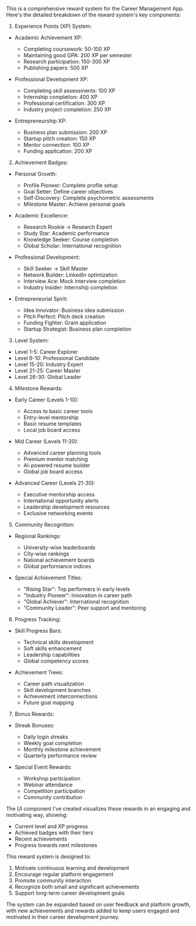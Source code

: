 This is a comprehensive reward system for the Career Management App. Here's the detailed breakdown of the reward system's key components:

1. Experience Points (XP) System:
- Academic Achievement XP:
  * Completing coursework: 50-100 XP
  * Maintaining good GPA: 200 XP per semester
  * Research participation: 150-300 XP
  * Publishing papers: 500 XP

- Professional Development XP:
  * Completing skill assessments: 100 XP
  * Internship completion: 400 XP
  * Professional certification: 300 XP
  * Industry project completion: 250 XP

- Entrepreneurship XP:
  * Business plan submission: 200 XP
  * Startup pitch creation: 150 XP
  * Mentor connection: 100 XP
  * Funding application: 200 XP

2. Achievement Badges:
- Personal Growth:
  * Profile Pioneer: Complete profile setup
  * Goal Setter: Define career objectives
  * Self-Discovery: Complete psychometric assessments
  * Milestone Master: Achieve personal goals

- Academic Excellence:
  * Research Rookie → Research Expert
  * Study Star: Academic performance
  * Knowledge Seeker: Course completion
  * Global Scholar: International recognition

- Professional Development:
  * Skill Seeker → Skill Master
  * Network Builder: LinkedIn optimization
  * Interview Ace: Mock interview completion
  * Industry Insider: Internship completion

- Entrepreneurial Spirit:
  * Idea Innovator: Business idea submission
  * Pitch Perfect: Pitch deck creation
  * Funding Fighter: Grant application
  * Startup Strategist: Business plan completion

3. Level System:
- Level 1-5: Career Explorer
- Level 6-10: Professional Candidate
- Level 15-20: Industry Expert
- Level 21-25: Career Master
- Level 26-30: Global Leader

4. Milestone Rewards:
- Early Career (Levels 1-10):
  * Access to basic career tools
  * Entry-level mentorship
  * Basic resume templates
  * Local job board access

- Mid Career (Levels 11-20):
  * Advanced career planning tools
  * Premium mentor matching
  * AI-powered resume builder
  * Global job board access

- Advanced Career (Levels 21-30):
  * Executive mentorship access
  * International opportunity alerts
  * Leadership development resources
  * Exclusive networking events

5. Community Recognition:
- Regional Rankings:
  * University-wise leaderboards
  * City-wise rankings
  * National achievement boards
  * Global performance indices

- Special Achievement Titles:
  * "Rising Star": Top performers in early levels
  * "Industry Pioneer": Innovation in career path
  * "Global Achiever": International recognition
  * "Community Leader": Peer support and mentoring

6. Progress Tracking:
- Skill Progress Bars:
  * Technical skills development
  * Soft skills enhancement
  * Leadership capabilities
  * Global competency scores

- Achievement Trees:
  * Career path visualization
  * Skill development branches
  * Achievement interconnections
  * Future goal mapping

7. Bonus Rewards:
- Streak Bonuses:
  * Daily login streaks
  * Weekly goal completion
  * Monthly milestone achievement
  * Quarterly performance review

- Special Event Rewards:
  * Workshop participation
  * Webinar attendance
  * Competition participation
  * Community contribution

The UI component I've created visualizes these rewards in an engaging and motivating way, showing:
- Current level and XP progress
- Achieved badges with their tiers
- Recent achievements
- Progress towards next milestones

This reward system is designed to:
1. Motivate continuous learning and development
2. Encourage regular platform engagement
3. Promote community interaction
4. Recognize both small and significant achievements
5. Support long-term career development goals

The system can be expanded based on user feedback and platform growth, with new achievements and rewards added to keep users engaged and motivated in their career development journey.
